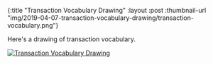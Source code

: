 {:title "Transaction Vocabulary Drawing"
 :layout :post
 :thumbnail-url "img/2019-04-07-transaction-vocabulary-drawing/transaction-vocabulary.png"}

Here's a drawing of transaction vocabulary.

[![Transaction Vocabulary Drawing](/img/2019-04-07-transaction-vocabulary-drawing/transaction-vocabulary-sm.png)](/img/2019-04-07-transaction-vocabulary-drawing/transaction-vocabulary.pdf)
